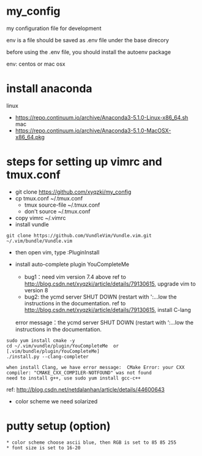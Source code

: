 # my_config

my configuration file for development

env is a file should be saved as .env file under the base direcory

before using the .env file, you should install the autoenv package


env: centos or mac osx

# install anaconda
linux
* https://repo.continuum.io/archive/Anaconda3-5.1.0-Linux-x86_64.sh
mac
* https://repo.continuum.io/archive/Anaconda3-5.1.0-MacOSX-x86_64.pkg

# steps for setting up vimrc and tmux.conf

* git clone https://github.com/xyqzki/my_config
* cp tmux.conf ~/.tmux.conf
	* tmux source-file ~/.tmux.conf
 	* don't source ~/.tmux.conf
* copy vimrc ~/.vimrc
* install vundle
```
git clone https://github.com/VundleVim/Vundle.vim.git ~/.vim/bundle/Vundle.vim
```
* then open vim, type :PluginInstall

* install auto-complete plugin YouCompleteMe
	* bug1：need vim version 7.4 above
   ref to http://blog.csdn.net/xyqzki/article/details/79130615, upgrade vim to version 8
	* bug2: the ycmd server SHUT DOWN (restart with ':...low the instructions in the documentation.
   ref to http://blog.csdn.net/xyqzki/article/details/79130615, install C-lang

   error message：the ycmd server SHUT DOWN (restart with ‘:…low the instructions in the documentation.

```
sudo yum install cmake -y
cd ~/.vim/vundle/plugin/YouCompleteMe  or [.vim/bundle/plugin/YouCompleteMe] 
./install.py --clang-completer
```

	when install Clang, we have error message:  CMake Error: your CXX compiler: "CMAKE_CXX_COMPILER-NOTFOUND" was not found
	need to install g++, use sudo yum install gcc-c++
ref:
http://blog.csdn.net/netdalanhan/article/details/44600643

* color scheme we need solarized

# putty setup (option)

	* color scheme choose ascii blue, then RGB is set to 85 85 255
	* font size is set to 16-20
